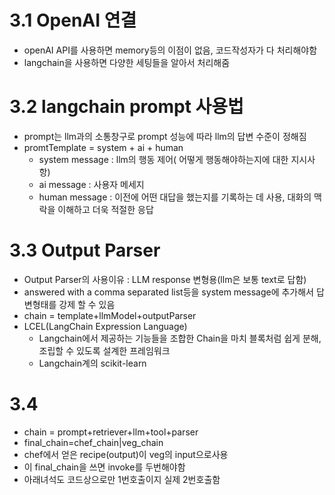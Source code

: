 # 3.1 OpenAI 연결

- openAI API를 사용하면 memory등의 이점이 없음, 코드작성자가 다 처리해야함
- langchain을 사용하면 다양한 세팅들을 알아서 처리해줌

# 3.2 langchain prompt 사용법

- prompt는 llm과의 소통창구로 prompt 성능에 따라 llm의 답변 수준이 정해짐
- promtTemplate = system + ai + human
  - system message : llm의 행동 제어( 어떻게 행동해야하는지에 대한 지시사항)
  - ai message : 사용자 메세지
  - human message : 이전에 어떤 대답을 했는지를 기록하는 데 사용, 대화의 맥락을 이해하고 더욱 적절한 응답

# 3.3 Output Parser

- Output Parser의 사용이유 : LLM response 변형용(llm은 보통 text로 답함)
- answered with a comma separated list등을 system message에 추가해서 답변형태를 강제 할 수 있음
- chain = template+llmModel+outputParser
- LCEL(LangChain Expression Language)
  - Langchain에서 제공하는 기능들을 조합한 Chain을 마치 블록처럼 쉽게 분해, 조립할 수 있도록 설계한 프레임워크
  - Langchain계의 scikit-learn

# 3.4

- chain = prompt+retriever+llm+tool+parser
- final_chain=chef_chain|veg_chain
- chef에서 얻은 recipe(output)이 veg의 input으로사용
- 이 final_chain을 쓰면 invoke를 두번해야함
- 아래녀석도 코드상으로만 1번호출이지 실제 2번호출함
